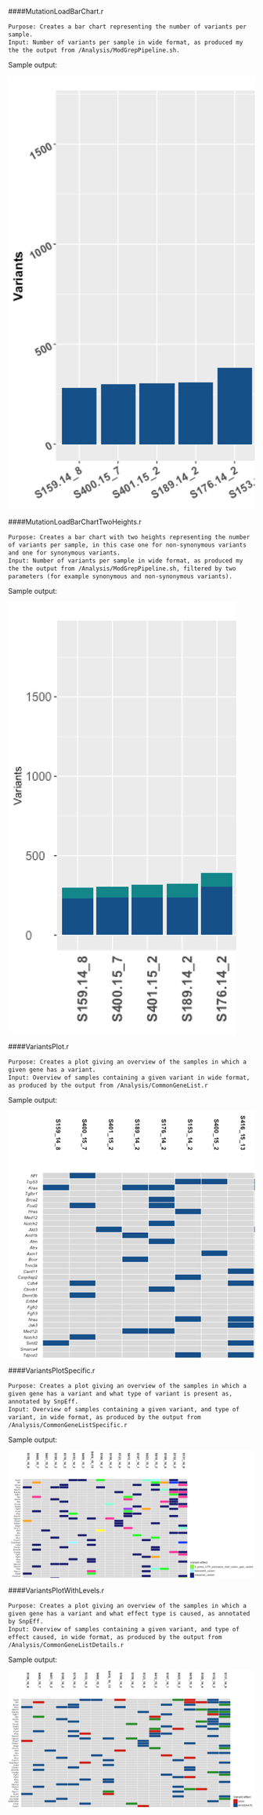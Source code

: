 ####MutationLoadBarChart.r
```
Purpose: Creates a bar chart representing the number of variants per sample.
Input: Number of variants per sample in wide format, as produced my the the output from /Analysis/ModGrepPipeline.sh.
```
Sample output:

![](https://raw.githubusercontent.com/clfougner/MouseExomeSequencing/master/SampleImages/Screen%20Shot%202016-07-12%20at%2012.17.44.png)

####MutationLoadBarChartTwoHeights.r
```
Purpose: Creates a bar chart with two heights representing the number of variants per sample, in this case one for non-synonymous variants and one for synonymous variants.
Input: Number of variants per sample in wide format, as produced my the the output from /Analysis/ModGrepPipeline.sh, filtered by two parameters (for example synonymous and non-synonymous variants).
```
Sample output:

![](https://raw.githubusercontent.com/clfougner/MouseExomeSequencing/master/SampleImages/Screen%20Shot%202016-07-12%20at%2012.18.08.png)

####VariantsPlot.r
```
Purpose: Creates a plot giving an overview of the samples in which a given gene has a variant.
Input: Overview of samples containing a given variant in wide format, as produced by the output from /Analysis/CommonGeneList.r
```
Sample output:

![](https://raw.githubusercontent.com/clfougner/MouseExomeSequencing/master/SampleImages/Screen%20Shot%202016-07-12%20at%2012.10.02.png)

####VariantsPlotSpecific.r
```
Purpose: Creates a plot giving an overview of the samples in which a given gene has a variant and what type of variant is present as, annotated by SnpEff.
Input: Overview of samples containing a given variant, and type of variant, in wide format, as produced by the output from /Analysis/CommonGeneListSpecific.r
```
Sample output:

![](https://raw.githubusercontent.com/clfougner/MouseExomeSequencing/master/SampleImages/Screen%20Shot%202016-07-12%20at%2012.16.04.png)

####VariantsPlotWithLevels.r
```
Purpose: Creates a plot giving an overview of the samples in which a given gene has a variant and what effect type is caused, as annotated by SnpEff.
Input: Overview of samples containing a given variant, and type of effect caused, in wide format, as produced by the output from /Analysis/CommonGeneListDetails.r
```
Sample output:

![](https://raw.githubusercontent.com/clfougner/MouseExomeSequencing/master/SampleImages/Screen%20Shot%202016-07-12%20at%2012.17.20.png)
